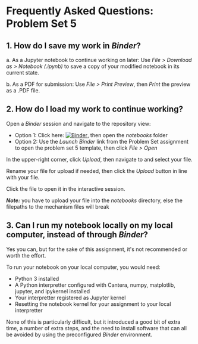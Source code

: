 # Frequently Asked Questions: Problem Set 5

## 1. How do I save my work in _Binder_?

a. As a Jupyter notebook to continue working on later:
Use _File > Download as > Notebook (.ipynb)_ to save a copy of your modified notebook in its current state.

b. As a PDF for submission: 
Use _File > Print Preview_, then _Print_ the preview as a .PDF file.

## 2. How do I load my work to continue working?

Open a _Binder_ session and navigate to the repository view:

* Option 1: Click here: [![Binder](https://mybinder.org/badge_logo.svg)](https://mybinder.org/v2/gh/ajsusa/me362b_winter2021/a9fbe0266c568b5cbe282848c2265c965fcc5716), then open the _notebooks_ folder
* Option 2: Use the _Launch Binder_ link from the Problem Set assignment to open the problem set 5 template, then click _File > Open_

In the upper-right corner, click _Upload_, then navigate to and select your file.

Rename your file for upload if needed, then click the _Upload_ button in line with your file.

Click the file to open it in the interactive session.

**_Note:_** you have to upload your file into the _notebooks_ directory, else the filepaths to the mechanism files will break 

## 3. Can I run my notebook locally on my local computer, instead of through _Binder_?

Yes you can, but for the sake of this assignment, it's not recommended or worth the effort.

To run your notebook on your local computer, you would need:

* Python 3 installed
* A Python interpretter configured with Cantera, numpy, matplotlib, jupyter, and ipykernel installed
* Your interpretter registered as Jupyter kernel
* Resetting the notebook kernel for your assignment to your local interpretter

None of this is particularly difficult, but it introduced a good bit of extra time, a number of extra steps,
and the need to install software that can all be avoided by using the preconfigured _Binder_ environment. 
